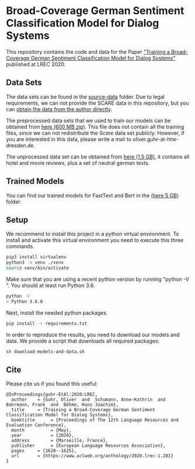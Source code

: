 # Broad-Coverage German Sentiment Classification Model for Dialog Systems

This repository contains the code and data for the Paper ["Training a Broad-Coverage German Sentiment Classification Model for Dialog Systems"](http://www.lrec-conf.org/proceedings/lrec2020/pdf/2020.lrec-1.201.pdf) published at LREC 2020.

## Data Sets

The data sets can be found in the [source-data](source-data/) folder. Due to legal requirements, we can not provide the SCARE data in this repository, but you can [obtain the data from the author directly](http://www.romanklinger.de/scare/).

The preprocessed data sets that we used to train our models can be obtained from [here (600 MB zip)](https://www2.htw-dresden.de/~guhr/dist/sentiment/no-scare-balanced.zip). This file does not contain all the training files, since we can not redistribute the *Scare* data set publicly. However, if you are interested in this data, please write a mail to oliver.guhr-at-htw-dresden.de.

The unprocessed data set can be obtained from [here (1.5 GB)](https://www2.htw-dresden.de/~guhr/dist/sentiment/no-scare-balanced.zip), it contains all hotel and movie reviews, plus a set of neutral german texts.


## Trained Models

You can find our trained models for FastText and Bert in the [(here 5 GB)](https://www2.htw-dresden.de/~guhr/dist/sentiment/models.zip) folder. 



## Setup

We recommend to install this project in a python virtual environment. To install and activate this virtual environment you need to execute this three commands. 

```bash
pip3 install virtualenv
python3 -m venv ./venv
source venv/bin/activate
```
Make sure that you are using a recent python version by running "python -V ". You should at least run Python 3.6.

```bash
python -V 
> Python 3.6.8
```

Next, install the needed python packages.

```bash
pip install -r requirements.txt
```

In order to reproduce the results, you need to download our models and data. We provide a script that downloads all required packages:

```bash
sh download-models-and-data.sh
```


## Cite

Please cite us if you found this useful:

```
@InProceedings{guhr-EtAl:2020:LREC,
  author    = {Guhr, Oliver  and  Schumann, Anne-Kathrin  and  Bahrmann, Frank  and  Böhme, Hans Joachim},
  title     = {Training a Broad-Coverage German Sentiment Classification Model for Dialog Systems},
  booktitle      = {Proceedings of The 12th Language Resources and Evaluation Conference},
  month          = {May},
  year           = {2020},
  address        = {Marseille, France},
  publisher      = {European Language Resources Association},
  pages     = {1620--1625},
  url       = {https://www.aclweb.org/anthology/2020.lrec-1.201}
}
```

